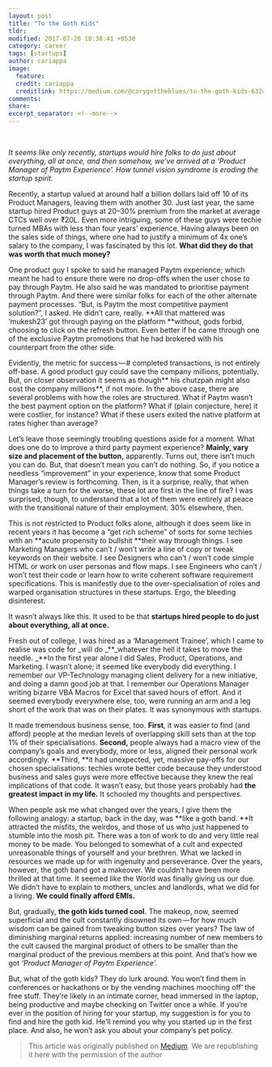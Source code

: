 ```yaml
---
layout: post
title: "To the Goth Kids"
tldr: 
modified: 2017-07-28 10:38:41 +0530
category: career
tags: [startups]
author: cariappa
image:
  feature: 
  credit: cariappa
  creditlink: https://medium.com/@carygottheblues/to-the-goth-kids-632d8ae50df2
comments: 
share: 
excerpt_separator: <!--more-->
---
```

<br>

_It seems like only recently, startups would hire folks to do just about everything, all at once, and then somehow, we’ve arrived at a ‘Product Manager of Paytm Experience’. How tunnel vision syndrome is eroding the startup spirit._
<!--more-->

Recently, a startup valued at around half a billion dollars laid off 10 of its Product Managers, leaving them with another 30\. Just last year, the same startup hired Product guys at 20–30% premium from the market at average CTCs well over ₹20L. Even more intriguing, some of these guys were techie turned MBAs with less than four years’ experience. Having always been on the sales side of things, where one had to justify a minimum of 4x one’s salary to the company, I was fascinated by this lot. **What did they do that was worth that much money?**


One product guy I spoke to said he managed Paytm experience; which meant he had to ensure there were no drop-offs when the user chose to pay through Paytm. He also said he was mandated to prioritise payment through Paytm. And there were similar folks for each of the other alternate payment processes. “But, is Paytm the most competitive payment solution?”, I asked. He didn’t care, really. **All that mattered was ‘mukesh23’ got through paying on the platform **without, gods forbid, choosing to click on the refresh button. Even better if he came through one of the exclusive Paytm promotions that he had brokered with his counterpart from the other side.

Evidently, the metric for success — # completed transactions, is not entirely off-base. A good product guy could save the company millions, potentially. But, on closer observation it seems as though** his chutzpah might also cost the company millions**, if not more. In the above case, there are several problems with how the roles are structured. What if Paytm wasn’t the best payment option on the platform? What if (plain conjecture, here) it were costlier, for instance? What if these users exited the native platform at rates higher than average?

Let’s leave those seemingly troubling questions aside for a moment. What does one do to improve a third party payment experience? **Mainly, vary size and placement of the button,** apparently. Turns out, there isn’t much you can do. But, that doesn’t mean you can’t do nothing. So, if you notice a needless “improvement” in your experience, know that some Product Manager’s review is forthcoming. Then, is it a surprise, really, that when things take a turn for the worse, these lot are first in the line of fire? I was surprised, though, to understand that a lot of them were entirely at peace with the transitional nature of their employment. 30% elsewhere, then.

This is not restricted to Product folks alone, although it does seem like in recent years it has become a “get rich scheme” of sorts for some techies with an **acute propensity to bullshit **their way through things. I see Marketing Managers who can’t / won’t write a line of copy or tweak keywords on their website. I see Designers who can’t / won’t code simple HTML or work on user personas and flow maps. I see Engineers who can’t / won’t test their code or learn how to write coherent software requirement specifications. This is manifestly due to the over-specialisation of roles and warped organisation structures in these startups. Ergo, the bleeding disinterest.

It wasn’t always like this. It used to be that **startups hired people to do just about everything, all at once.**

Fresh out of college, I was hired as a ‘Management Trainee’, which I came to realise was code for _will do _**_whatever the hell it takes to move the needle. _**In the first year alone I did Sales, Product, Operations, and Marketing. I wasn’t alone; it seemed like everybody did everything. I remember our VP-Technology managing client delivery for a new initiative, and doing a damn good job at that. I remember our Operations Manager writing bizarre VBA Macros for Excel that saved hours of effort. And it seemed everybody everywhere else, too, were running an arm and a leg short of the work that was on their plates. It was synonymous with startups.

It made tremendous business sense, too. **First**, it was easier to find (and afford) people at the median levels of overlapping skill sets than at the top 1% of their specialisations. **Second,** people always had a macro view of the company’s goals and everybody, more or less, aligned their personal work accordingly. **Third, **it had unexpected, yet, massive pay-offs for our chosen specialisations: techies wrote better code because they understood business and sales guys were more effective because they knew the real implications of that code. It wasn’t easy, but those years probably had **the greatest impact in my life.** It schooled my thoughts and perspectives.

When people ask me what changed over the years, I give them the following analogy: a startup, back in the day, was **like a goth band. **It attracted the misfits, the weirdos, and those of us who just happened to stumble into the mosh pit. There was a ton of work to do and very little real money to be made. You belonged to somewhat of a cult and expected unreasonable things of yourself and your brethren. What we lacked in resources we made up for with ingenuity and perseverance. Over the years, however, the goth band got a makeover. We couldn’t have been more thrilled at that time. It seemed like the World was finally giving us our due. We didn’t have to explain to mothers, uncles and landlords, what we did for a living. **We could finally afford EMIs.**

But, gradually, **the goth kids turned cool.** The makeup, now, seemed superficial and the cult constantly disowned its own — for how much wisdom can be gained from tweaking button sizes over years? The law of diminishing marginal returns applied: increasing number of new members to the cult caused the marginal product of others to be smaller than the marginal product of the previous members at this point. And that’s how we got _‘Product Manager of Paytm Experience’._

But, what of the goth kids? They do lurk around. You won’t find them in conferences or hackathons or by the vending machines mooching off’ the free stuff. They’re likely in an intimate corner, head immersed in the laptop, being productive and maybe checking on Twitter once a while. If you’re ever in the position of hiring for your startup, my suggestion is for you to find and hire the goth kid. He’ll remind you why you started up in the first place. And also, he won’t ask you about your company’s pet policy.

>
> This article was originally published  on [Medium][1]. We are republishing it here with the permission of the author
>


[1]: https://medium.com/@carygottheblues/to-the-goth-kids-632d8ae50df2